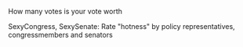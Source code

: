 How many votes is your vote worth

SexyCongress, SexySenate: Rate "hotness" by policy representatives, congressmembers and senators 

